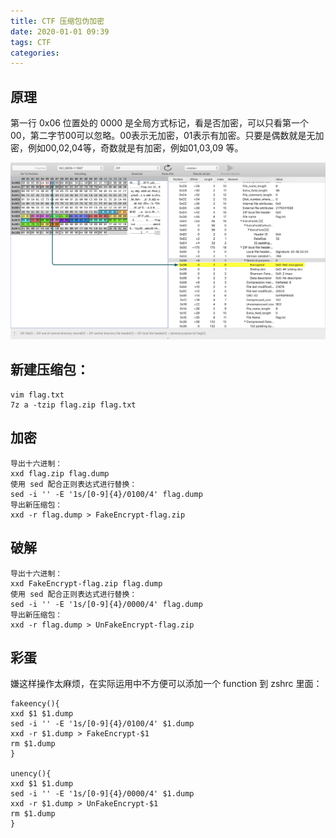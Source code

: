 ```yaml
---
title: CTF 压缩包伪加密
date: 2020-01-01 09:39
tags: CTF
categories: 
---
```


## 原理
第一行 0x06 位置处的 0000 是全局方式标记，看是否加密，可以只看第一个00，第二字节00可以忽略。00表示无加密，01表示有加密。只要是偶数就是无加密，例如00,02,04等，奇数就是有加密，例如01,03,09 等。

<!-- more -->

![](/media/zipfakeencrypt.png)

## 新建压缩包：

```
vim flag.txt
7z a -tzip flag.zip flag.txt
```


## 加密

```
导出十六进制：
xxd flag.zip flag.dump
使用 sed 配合正则表达式进行替换：
sed -i '' -E '1s/[0-9]{4}/0100/4' flag.dump
导出新压缩包：
xxd -r flag.dump > FakeEncrypt-flag.zip
```

## 破解

```
导出十六进制：
xxd FakeEncrypt-flag.zip flag.dump
使用 sed 配合正则表达式进行替换：
sed -i '' -E '1s/[0-9]{4}/0000/4' flag.dump
导出新压缩包：
xxd -r flag.dump > UnFakeEncrypt-flag.zip
```

## 彩蛋
嫌这样操作太麻烦，在实际运用中不方便可以添加一个 function 到 zshrc 里面：

```
fakeency(){
xxd $1 $1.dump
sed -i '' -E '1s/[0-9]{4}/0100/4' $1.dump
xxd -r $1.dump > FakeEncrypt-$1
rm $1.dump
}

unency(){
xxd $1 $1.dump
sed -i '' -E '1s/[0-9]{4}/0000/4' $1.dump
xxd -r $1.dump > UnFakeEncrypt-$1
rm $1.dump
}
```

